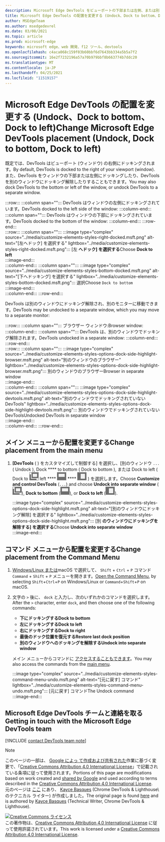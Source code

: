 ```yaml
---
description: Microsoft Edge DevTools をビューポートの下部または左側、または別のウィンドウに移動する方法。
title: Microsoft Edge DevTools の配置を変更する (Undock、Dock to bottom、Dock to left)
author: MSEdgeTeam
ms.author: msedgedevrel
ms.date: 03/08/2021
ms.topic: article
ms.prod: microsoft-edge
keywords: microsoft edge、web 開発、f12 ツール、devtools
ms.openlocfilehash: c4aca068c159f03b60bbf6d7643bb334a5b5a7f2
ms.sourcegitcommit: 16e2f7232196a57a70b979bbf8b663774b7ddc20
ms.translationtype: MT
ms.contentlocale: ja-JP
ms.lasthandoff: 04/25/2021
ms.locfileid: "11519157"
---
```

<!-- Copyright Kayce Basques 

   Licensed under the Apache License, Version 2.0 (the "License");
   you may not use this file except in compliance with the License.
   You may obtain a copy of the License at

       https://www.apache.org/licenses/LICENSE-2.0

   Unless required by applicable law or agreed to in writing, software
   distributed under the License is distributed on an "AS IS" BASIS,
   WITHOUT WARRANTIES OR CONDITIONS OF ANY KIND, either express or implied.
   See the License for the specific language governing permissions and
   limitations under the License.  -->

# <a name="change-microsoft-edge-devtools-placement-undock-dock-to-bottom-dock-to-left"></a><span data-ttu-id="4027d-104">Microsoft Edge DevTools の配置を変更する (Undock、Dock to bottom、Dock to left)</span><span class="sxs-lookup"><span data-stu-id="4027d-104">Change Microsoft Edge DevTools placement (Undock, Dock to bottom, Dock to left)</span></span>  

<span data-ttu-id="4027d-105">既定では、DevTools はビューポート (ウィンドウ) の右側にドッキングされます。</span><span class="sxs-lookup"><span data-stu-id="4027d-105">By default, DevTools is docked to the right of your viewport (window).</span></span>  <span data-ttu-id="4027d-106">また、DevTools をウィンドウの下部または左側にドッキングしたり、DevTools を別のウィンドウにドッキング解除したりすることもできます。</span><span class="sxs-lookup"><span data-stu-id="4027d-106">You may also dock DevTools to the bottom or left of the window, or undock DevTools to a separate window.</span></span>

:::row:::
   :::column span="":::
      <span data-ttu-id="4027d-107">DevTools はウィンドウの左側にドッキングされています。</span><span class="sxs-lookup"><span data-stu-id="4027d-107">DevTools docked to the left side of the window:</span></span>
   :::column-end:::
   :::column span="":::
      <span data-ttu-id="4027d-108">DevTools はウィンドウの下部にドッキングされています。</span><span class="sxs-lookup"><span data-stu-id="4027d-108">DevTools docked to the bottom of the window:</span></span>
   :::column-end:::
:::row-end:::  
:::row:::
   :::column span="":::
      :::image type="complex" source="../media/customize-elements-styles-right-docked.msft.png" alt-text="[左へドック] を選択する" lightbox="../media/customize-elements-styles-right-docked.msft.png":::
         <span data-ttu-id="4027d-110">[左 **へドック] を選択する**</span><span class="sxs-lookup"><span data-stu-id="4027d-110">Choose **Dock to left**</span></span>  
      :::image-end:::  
   :::column-end:::
   :::column span="":::
      :::image type="complex" source="../media/customize-elements-styles-bottom-docked.msft.png" alt-text="[下へドッキング] を選択する" lightbox="../media/customize-elements-styles-bottom-docked.msft.png":::
         <span data-ttu-id="4027d-112">選択</span><span class="sxs-lookup"><span data-stu-id="4027d-112">Choose</span></span> `Dock to bottom`  
      :::image-end:::  
   :::column-end:::
:::row-end:::  

<span data-ttu-id="4027d-113">DevTools は別のウィンドウにドッキング解除され、別のモニターに移動できます。</span><span class="sxs-lookup"><span data-stu-id="4027d-113">DevTools may be undocked to a separate window, which you may move to a separate monitor:</span></span>

:::row:::
   :::column span="":::
      <span data-ttu-id="4027d-114">ブラウザー ウィンドウ:</span><span class="sxs-lookup"><span data-stu-id="4027d-114">Browser window:</span></span>
   :::column-end:::
   :::column span="":::
      <span data-ttu-id="4027d-115">DevTools は、別のウィンドウでドッキング解除されます。</span><span class="sxs-lookup"><span data-stu-id="4027d-115">DevTools undocked in a separate window:</span></span>
   :::column-end:::
:::row-end:::  
:::row:::
   :::column span="":::
      :::image type="complex" source="../media/customize-elements-styles-options-dock-side-highlight-browser.msft.png" alt-text="別のウィンドウのブラウザー" lightbox="../media/customize-elements-styles-options-dock-side-highlight-browser.msft.png":::
         <span data-ttu-id="4027d-117">別のウィンドウのブラウザー</span><span class="sxs-lookup"><span data-stu-id="4027d-117">Browser in separate window</span></span>  
      :::image-end:::  
   :::column-end:::
   :::column span="":::
      :::image type="complex" source="../media/customize-elements-styles-options-dock-side-highlight-devtools.msft.png" alt-text="別のウィンドウでドッキングされていない DevTools" lightbox="../media/customize-elements-styles-options-dock-side-highlight-devtools.msft.png":::
         <span data-ttu-id="4027d-119">別のウィンドウでドッキングされていない DevTools</span><span class="sxs-lookup"><span data-stu-id="4027d-119">Undocked DevTools in separate window</span></span>  
      :::image-end:::  
   :::column-end:::
:::row-end:::  

## <a name="change-placement-from-the-main-menu"></a><span data-ttu-id="4027d-120">メイン メニューから配置を変更する</span><span class="sxs-lookup"><span data-stu-id="4027d-120">Change placement from the main menu</span></span>  

1.  <span data-ttu-id="4027d-121">**[DevTools** \( \) をカスタマイズして制御する] を選択し、[別のウィンドウ `...` \( Undock \), Dock \*\*\*\* to bottom \( Dock to bottom \), または Dock to left \( Dock to ![ ](../media/undock-icon.msft.png) left \*\*\*\* ![ ](../media/bottom-icon.msft.png) \*\*\*\* ![ ](../media/left-icon.msft.png) \) を選択します。</span><span class="sxs-lookup"><span data-stu-id="4027d-121">Choose **Customize and control DevTools** \(`...`\) and choose **Undock into separate window** \(![Undock](../media/undock-icon.msft.png)\), **Dock to bottom** \(![Dock to bottom](../media/bottom-icon.msft.png)\), or **Dock to left** \(![Dock to left](../media/left-icon.msft.png)\).</span></span>  
    
    :::image type="complex" source="../media/customize-elements-styles-options-dock-side-highlight.msft.png" alt-text="[別のウィンドウにドッキング解除] を選択する" lightbox="../media/customize-elements-styles-options-dock-side-highlight.msft.png":::
       <span data-ttu-id="4027d-123">[別 **のウィンドウにドッキングを解除する] を選択する**</span><span class="sxs-lookup"><span data-stu-id="4027d-123">Choose **Undock into separate window**</span></span>  
    :::image-end:::  
    
## <a name="change-placement-from-the-command-menu"></a><span data-ttu-id="4027d-124">コマンド メニューから配置を変更する</span><span class="sxs-lookup"><span data-stu-id="4027d-124">Change placement from the Command Menu</span></span>  

1.  <span data-ttu-id="4027d-125">[Windows/Linux または][DevtoolsCommandMenu]macOS で選択して、 `Shift` + `Ctrl` + `P` コマンド `Command` + `Shift` + `P` メニューを開きます。</span><span class="sxs-lookup"><span data-stu-id="4027d-125">[Open the Command Menu][DevtoolsCommandMenu], by selecting `Shift`+`Ctrl`+`P` on Windows/Linux or `Command`+`Shift`+`P` on macOS.</span></span>  
1.  <span data-ttu-id="4027d-126">文字の `>` 後に、 `dock` と入力し、次のいずれかのコマンドを選択します。</span><span class="sxs-lookup"><span data-stu-id="4027d-126">After the `>` character, enter `dock`, and then choose one of the following commands:</span></span>  
    
    *  **<span data-ttu-id="4027d-127">下にドッキングする</span><span class="sxs-lookup"><span data-stu-id="4027d-127">Dock to bottom</span></span>**
    *  **<span data-ttu-id="4027d-128">左にドッキングする</span><span class="sxs-lookup"><span data-stu-id="4027d-128">Dock to left</span></span>**
    *  **<span data-ttu-id="4027d-129">右にドッキングする</span><span class="sxs-lookup"><span data-stu-id="4027d-129">Dock to right</span></span>**
    *  **<span data-ttu-id="4027d-130">最後のドック位置を復元する</span><span class="sxs-lookup"><span data-stu-id="4027d-130">Restore last dock position</span></span>**
    *  **<span data-ttu-id="4027d-131">別のウィンドウへのドッキングを解除する</span><span class="sxs-lookup"><span data-stu-id="4027d-131">Undock into separate window</span></span>**
    
    <span data-ttu-id="4027d-132">メイン メニューからコマンドに [アクセスすることもできます](#change-placement-from-the-main-menu)。</span><span class="sxs-lookup"><span data-stu-id="4027d-132">You may also access the commands from the [main menu](#change-placement-from-the-main-menu).</span></span> 
    
    :::image type="complex" source="../media/customize-elements-styles-command-menu-undo.msft.png" alt-text="[元に戻す] コマンド" lightbox="../media/customize-elements-styles-command-menu-undo.msft.png":::
       <span data-ttu-id="4027d-134">[元に戻す] コマンド</span><span class="sxs-lookup"><span data-stu-id="4027d-134">The Undock command</span></span>  
    :::image-end:::  
    
## <a name="getting-in-touch-with-the-microsoft-edge-devtools-team"></a><span data-ttu-id="4027d-135">Microsoft Edge DevTools チームと連絡を取る</span><span class="sxs-lookup"><span data-stu-id="4027d-135">Getting in touch with the Microsoft Edge DevTools team</span></span>  

[!INCLUDE [contact DevTools team note](../includes/contact-devtools-team-note.md)]  

<!-- links -->  

[DevtoolsCommandMenu]: ../command-menu/index.md "[Microsoft Edge DevTools コマンド] メニューメニューを使用してコマンドを実行|Microsoft Docs"  

> [!NOTE]
> <span data-ttu-id="4027d-137">このページの一部は、 [Google によっ て作成および共有された][GoogleSitePolicies]作業に基づく変更で、「[Creative Commons Attribution 4.0 International License][CCA4IL]」で記載されている条項に従って使用されます。</span><span class="sxs-lookup"><span data-stu-id="4027d-137">Portions of this page are modifications based on work created and [shared by Google][GoogleSitePolicies] and used according to terms described in the [Creative Commons Attribution 4.0 International License][CCA4IL].</span></span>  
> <span data-ttu-id="4027d-138">元のページは [ここ](https://developers.google.com/web/tools/chrome-devtools/customize/placement) にあり、 [Kayce Basques][KayceBasques] \(Chrome DevTools \& Lighthouse\ のテクニカル ライター) が作成しました。</span><span class="sxs-lookup"><span data-stu-id="4027d-138">The original page is found [here](https://developers.google.com/web/tools/chrome-devtools/customize/placement) and is authored by [Kayce Basques][KayceBasques] \(Technical Writer, Chrome DevTools \& Lighthouse\).</span></span>  

[![Creative Commons ライセンス][CCby4Image]][CCA4IL]  
<span data-ttu-id="4027d-140">この著作物は、[Creative Commons Attribution 4.0 International License][CCA4IL] に従って使用許諾されています。</span><span class="sxs-lookup"><span data-stu-id="4027d-140">This work is licensed under a [Creative Commons Attribution 4.0 International License][CCA4IL].</span></span>  

[CCA4IL]: https://creativecommons.org/licenses/by/4.0  
[CCby4Image]: https://i.creativecommons.org/l/by/4.0/88x31.png  
[GoogleSitePolicies]: https://developers.google.com/terms/site-policies  
[KayceBasques]: https://developers.google.com/web/resources/contributors/kaycebasques  
